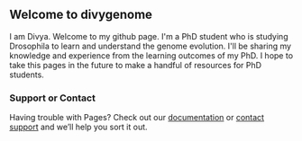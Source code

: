 ## Welcome to divygenome

I am Divya. Welcome to my github page. I'm a PhD student who is studying Drosophila to learn and understand the genome evolution. I'll be sharing my knowledge and experience from the learning outcomes of my PhD. I hope to take this pages in the future to make a handful of resources for PhD students. 

### Support or Contact

Having trouble with Pages? Check out our [documentation](https://help.github.com/categories/github-pages-basics/) or [contact support](https://github.com/contact) and we’ll help you sort it out.
